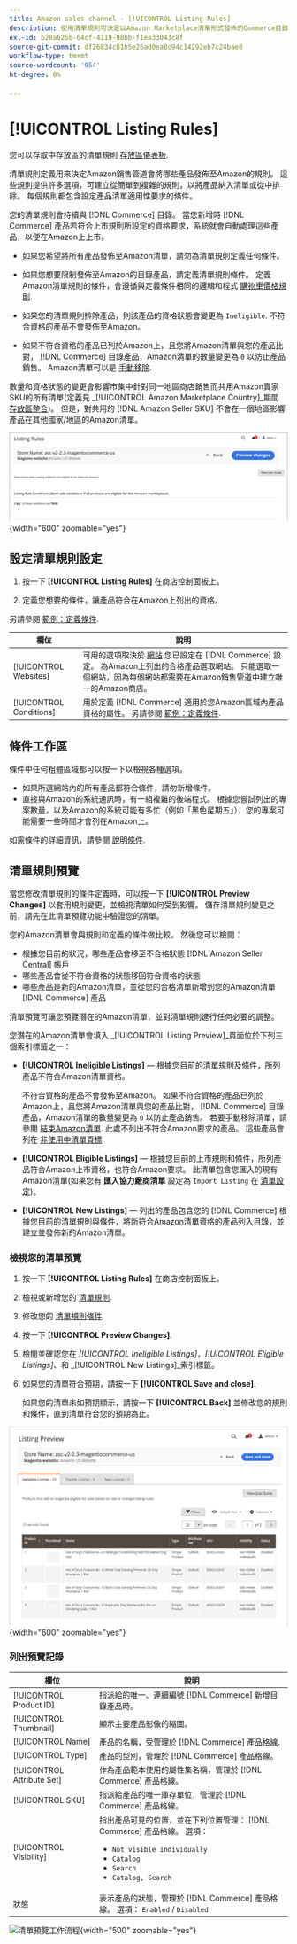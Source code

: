 ```yaml
---
title: Amazon sales channel - [!UICONTROL Listing Rules]
description: 使用清單規則可決定以Amazon Marketplace清單形式發佈的Commerce目錄產品。
exl-id: b28a625b-64cf-4119-98bb-f1ea33043c8f
source-git-commit: df26834c81b5e26ad0ea8c94c14292eb7c24bae8
workflow-type: tm+mt
source-wordcount: '954'
ht-degree: 0%

---
```


# [!UICONTROL Listing Rules]

您可以存取中存放區的清單規則 [存放區儀表板](./amazon-store-dashboard.md).

清單規則定義用來決定Amazon銷售管道會將哪些產品發佈至Amazon的規則。 這些規則提供許多選項，可建立從簡單到複雜的規則，以將產品納入清單或從中排除。 每個規則都包含設定產品清單適用性要求的條件。

您的清單規則會持續與 [!DNL Commerce] 目錄。 當您新增時 [!DNL Commerce] 產品若符合上市規則所設定的資格要求，系統就會自動處理這些產品，以便在Amazon上上市。

- 如果您希望將所有產品發佈至Amazon清單，請勿為清單規則定義任何條件。

- 如果您想要限制發佈至Amazon的目錄產品，請定義清單規則條件。 定義Amazon清單規則的條件，會遵循與定義條件相同的邏輯和程式 [購物車價格規則](https://experienceleague.adobe.com/docs/commerce-admin/marketing/promotions/cart-rules/price-rules-cart.html).

- 如果您的清單規則排除產品，則該產品的資格狀態會變更為 `Ineligible`. 不符合資格的產品不會發佈至Amazon。

- 如果不符合資格的產品已列於Amazon上，且您將Amazon清單與您的產品比對， [!DNL Commerce] 目錄產品，Amazon清單的數量變更為 `0` 以防止產品銷售。 Amazon清單可以是 [手動移除](./end-listings-manually.md).

數量和資格狀態的變更會影響市集中針對同一地區商店銷售而共用Amazon賣家SKU的所有清單(定義見 _[!UICONTROL Amazon Marketplace Country]_期間 [存放區整合](./store-integration.md))。 但是，對共用的 [!DNL Amazon Seller SKU] 不會在一個地區影響產品在其他國家/地區的Amazon清單。

![清單規則](assets/ob-listing-rules.png){width="600" zoomable="yes"}

## 設定清單規則設定

1. 按一下 **[!UICONTROL Listing Rules]** 在商店控制面板上。

1. 定義您想要的條件，讓產品符合在Amazon上列出的資格。

另請參閱 [範例：定義條件](./ob-define-condition-example.md).

| 欄位 | 說明 |
|---|---|
| [!UICONTROL Websites] | 可用的選項取決於 [網站](https://experienceleague.adobe.com/docs/commerce-admin/start/setup/websites-stores-views.html) 您已設定在 [!DNL Commerce] 設定。 為Amazon上列出的合格產品選取網站。 只能選取一個網站，因為每個網站都需要在Amazon銷售管道中建立唯一的Amazon商店。 |
| [!UICONTROL Conditions] | 用於定義 [!DNL Commerce] 適用於您Amazon區域內產品資格的屬性。 另請參閱 [範例：定義條件](./ob-define-condition-example.md). |

## 條件工作區

條件中任何粗體區域都可以按一下以檢視各種選項。

- 如果所選網站內的所有產品都符合條件，請勿新增條件。
- 直接與Amazon的系統通訊時，有一組複雜的後端程式。 根據您嘗試列出的專案數量，以及Amazon的系統可能有多忙（例如「黑色星期五」），您的專案可能需要一些時間才會列在Amazon上。

如需條件的詳細資訊，請參閱 [說明條件](https://experienceleague.adobe.com/docs/commerce-admin/marketing/promotions/cart-rules/price-rules-cart.html).

## 清單規則預覽

當您修改清單規則的條件定義時，可以按一下 **[!UICONTROL Preview Changes]** 以套用規則變更，並檢視清單如何受到影響。 儲存清單規則變更之前，請先在此清單預覽功能中驗證您的清單。

您的Amazon清單會與規則和定義的條件做比較。 然後您可以檢閱：

- 根據您目前的狀況，哪些產品會移至不合格狀態 [!DNL Amazon Seller Central] 帳戶
- 哪些產品會從不符合資格的狀態移回符合資格的狀態
- 哪些產品是新的Amazon清單，並從您的合格清單新增到您的Amazon清單 [!DNL Commerce] 產品

清單預覽可讓您預覽潛在的Amazon清單，並對清單規則進行任何必要的調整。

您潛在的Amazon清單會填入 _[!UICONTROL Listing Preview]_頁面位於下列三個索引標籤之一：

- **[!UICONTROL Ineligible Listings]**  — 根據您目前的清單規則及條件，所列產品不符合Amazon清單資格。

   不符合資格的產品不會發佈至Amazon。 如果不符合資格的產品已列於Amazon上，且您將Amazon清單與您的產品比對， [!DNL Commerce] 目錄產品，Amazon清單的數量變更為 `0` 以防止產品銷售。 若要手動移除清單，請參閱 [結束Amazon清單](./end-listings-manually.md). 此處不列出不符合Amazon要求的產品。 這些產品會列在 [非使用中清單頁標](./inactive-listings.md).

- **[!UICONTROL Eligible Listings]**  — 根據您目前的上市規則和條件，所列產品符合Amazon上市資格，也符合Amazon要求。 此清單包含您匯入的現有Amazon清單(如果您有 **匯入協力廠商清單** 設定為 `Import Listing` 在 [清單設定](./third-party-listing-settings.md))。

- **[!UICONTROL New Listings]**  — 列出的產品包含您的 [!DNL Commerce] 根據您目前的清單規則與條件，將新符合Amazon清單資格的產品列入目錄，並建立並發佈新的Amazon清單。

### 檢視您的清單預覽

1. 按一下 **[!UICONTROL Listing Rules]** 在商店控制面板上。

1. 檢視或新增您的 [清單規則](./listing-rules.md).

1. 修改您的 [清單規則條件](./ob-define-condition-example.md).

1. 按一下 **[!UICONTROL Preview Changes]**.

1. 檢閱並確認您在 _[!UICONTROL Ineligible Listings]_，_[!UICONTROL Eligible Listings]_、和 _[!UICONTROL New Listings]_索引標籤。

1. 如果您的清單符合預期，請按一下 **[!UICONTROL Save and close]**.

   如果您的清單未如預期顯示，請按一下 **[!UICONTROL Back]** 並修改您的規則和條件，直到清單符合您的預期為止。

![清單規則預覽](assets/amazon-listing-rule-preview.png){width="600" zoomable="yes"}

### 列出預覽記錄

| 欄位 | 說明 |
|--- |--- |
| [!UICONTROL Product ID] | 指派給的唯一、連續編號 [!DNL Commerce] 新增目錄產品時。 |
| [!UICONTROL Thumbnail] | 顯示主要產品影像的縮圖。 |
| [!UICONTROL Name] | 產品的名稱，受管理於 [!DNL Commerce] [產品格線](https://experienceleague.adobe.com/docs/commerce-admin/catalog/products/products-list.html). |
| [!UICONTROL Type] | 產品的型別，管理於 [!DNL Commerce] 產品格線。 |
| [!UICONTROL Attribute Set] | 作為產品範本使用的屬性集名稱，管理於 [!DNL Commerce] 產品格線。 |
| [!UICONTROL SKU] | 指派給產品的唯一庫存單位，管理於 [!DNL Commerce] 產品格線。 |
| [!UICONTROL Visibility] | 指出產品可見的位置，並在下列位置管理： [!DNL Commerce] 產品格線。 選項：<ul><li>`Not visible individually`</li><li>`Catalog`</li><li>`Search`</li><li>`Catalog, Search`</li></ul> |
| 狀態 | 表示產品的狀態，管理於 [!DNL Commerce] 產品格線。 選項： `Enabled` / `Disabled` |

![清單預覽工作流程](assets/listing-preview-flowchart.png){width="500" zoomable="yes"}
